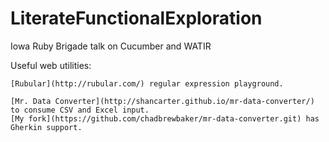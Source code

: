 LiterateFunctionalExploration
=============================

Iowa Ruby Brigade talk on Cucumber and WATIR

Useful web utilities:

    [Rubular](http://rubular.com/) regular expression playground.

    [Mr. Data Converter](http://shancarter.github.io/mr-data-converter/) to consume CSV and Excel input.
    [My fork](https://github.com/chadbrewbaker/mr-data-converter.git) has Gherkin support.
